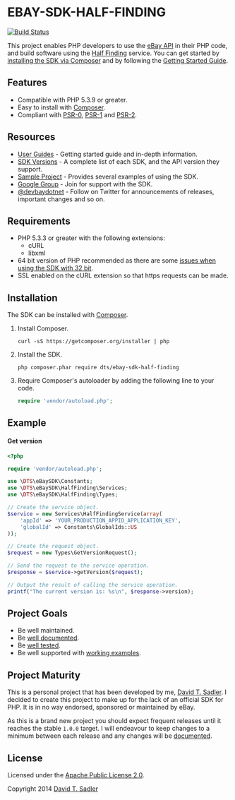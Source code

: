 # EBAY-SDK-HALF-FINDING

[![Build Status](https://travis-ci.org/davidtsadler/ebay-sdk-half-finding.svg?branch=develop)](https://travis-ci.org/davidtsadler/ebay-sdk-half-finding)

This project enables PHP developers to use the [eBay API](https://go.developer.ebay.com/developers/ebay/documentation-tools/) in their PHP code, and build software using the [Half Finding](http://developer.ebay.com/devzone/half-finding/Concepts/HalfFindingGuide.html) service. You can get started by [installing the SDK via Composer](http://devbay.net/sdk/guides/installation/) and by following the [Getting Started Guide](http://devbay.net/sdk/guides/getting-started/).

## Features

  - Compatible with PHP 5.3.9 or greater.
  - Easy to install with [Composer](http://getcomposer.org/).
  - Compliant with [PSR-0](https://github.com/php-fig/fig-standards/blob/master/accepted/PSR-0.md), [PSR-1](https://github.com/php-fig/fig-standards/blob/master/accepted/PSR-1-basic-coding-standard.md) and [PSR-2](https://github.com/php-fig/fig-standards/blob/master/accepted/PSR-2-coding-style-guide.md).

## Resources

  - [User Guides](http://devbay.net/sdk/guides/) - Getting started guide and in-depth information.
  - [SDK Versions](http://devbay.net/sdk/guides/versions/) - A complete list of each SDK, and the API version they support.
  - [Sample Project](https://github.com/davidtsadler/ebay-sdk-examples) - Provides several examples of using the SDK.
  - [Google Group](https://groups.google.com/forum/#!forum/ebay-sdk-php) - Join for support with the SDK.
  - [@devbaydotnet](https://twitter.com/devbaydotnet) - Follow on Twitter for announcements of releases, important changes and so on.

## Requirements

  - PHP 5.3.3 or greater with the following extensions:
      - cURL
      - libxml
  - 64 bit version of PHP recommended as there are some [issues when using the SDK with 32 bit](http://devbay.net/sdk/guides/requirements/#issues).
  - SSL enabled on the cURL extension so that https requests can be made.

## Installation

The SDK can be installed with [Composer](http://getcomposer.org/).

  1. Install Composer.

     ```
     curl -sS https://getcomposer.org/installer | php
     ```

  1. Install the SDK.

     ```
     php composer.phar require dts/ebay-sdk-half-finding
     ```

  1. Require Composer's autoloader by adding the following line to your code.

     ```php
     require 'vendor/autoload.php';
     ```

## Example

#### Get version

```php
<?php

require 'vendor/autoload.php';

use \DTS\eBaySDK\Constants;
use \DTS\eBaySDK\HalfFinding\Services;
use \DTS\eBaySDK\HalfFinding\Types;

// Create the service object.
$service = new Services\HalfFindingService(array(
    'appId' => 'YOUR_PRODUCTION_APPID_APPLICATION_KEY',
    'globalId' => Constants\GlobalIds::US
));

// Create the request object.
$request = new Types\GetVersionRequest();

// Send the request to the service operation.
$response = $service->getVersion($request);

// Output the result of calling the service operation.
printf("The current version is: %s\n", $response->version);
```

## Project Goals

  - Be well maintained.
  - Be [well documented](http://devbay.net/sdk/guides/).
  - Be [well tested](https://github.com/davidtsadler/ebay-sdk-half-finding/tree/master/test/DTS/eBaySDK/HalfFinding).
  - Be well supported with [working examples](https://github.com/davidtsadler/ebay-sdk-examples/blob/master/half-finding/README.md).

## Project Maturity

This is a personal project that has been developed by me, [David T. Sadler](http://twitter.com/davidtsadler). I decided to create this project to make up for the lack of an official SDK for PHP. It is in no way endorsed, sponsored or maintained by eBay.

As this is a brand new project you should expect frequent releases until it reaches the stable `1.0.0` target. I will endeavour to keep changes to a minimum between each release and any changes will be [documented](https://github.com/davidtsadler/ebay-sdk-half-finding/blob/master/CHANGELOG.md).

## License

Licensed under the [Apache Public License 2.0](http://www.apache.org/licenses/LICENSE-2.0.html).

Copyright 2014 [David T. Sadler](http://twitter.com/davidtsadler)
